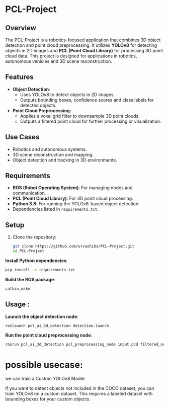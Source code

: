 # PCL-Project

## Overview
The PCL-Project is a robotics-focused application that combines 3D object detection and point cloud preprocessing. It utilizes **YOLOv8** for detecting objects in 2D images and **PCL (Point Cloud Library)** for processing 3D point cloud data. This project is designed for applications in robotics, autonomous vehicles and 3D scene reconstruction.

## Features
- **Object Detection**:
  - Uses YOLOv8 to detect objects in 2D images.
  - Outputs bounding boxes, confidence scores and class labels for detected objects.
- **Point Cloud Preprocessing**:
  - Applies a voxel grid filter to downsample 3D point clouds.
  - Outputs a filtered point cloud for further processing or visualization.

## Use Cases
- Robotics and autonomous systems.
- 3D scene reconstruction and mapping.
- Object detection and tracking in 3D environments.

## Requirements
- **ROS (Robot Operating System)**: For managing nodes and communication.
- **PCL (Point Cloud Library)**: For 3D point cloud processing.
- **Python 3.8**: For running the YOLOv8-based object detection.
- Dependencies listed in `requirements.txt`.

## Setup
1. Clone the repository:
   ```bash
   git clone https://github.com/urvashiba/PCL-Project.git
   cd PCL-Project
   ```

**Install Python dependencies**: 
```bash
pip install -r requirements.txt
```

**Build the ROS package**: 
```bash
catkin_make
```

## Usage :

**Launch the object detection node**: 
```bash
roslaunch pcl_ai_3d_detection detection.launch
```

**Run the point cloud preprocessing node**: 
```bash
rosrun pcl_ai_3d_detection pcl_preprocessing_node input.pcd filtered_output.pcd
```
# possible usecase:
we can train a Custom YOLOv8 Model:

If you want to detect objects not included in the COCO dataset, you can train YOLOv8 on a custom dataset. This requires a labeled dataset with bounding boxes for your custom objects.
